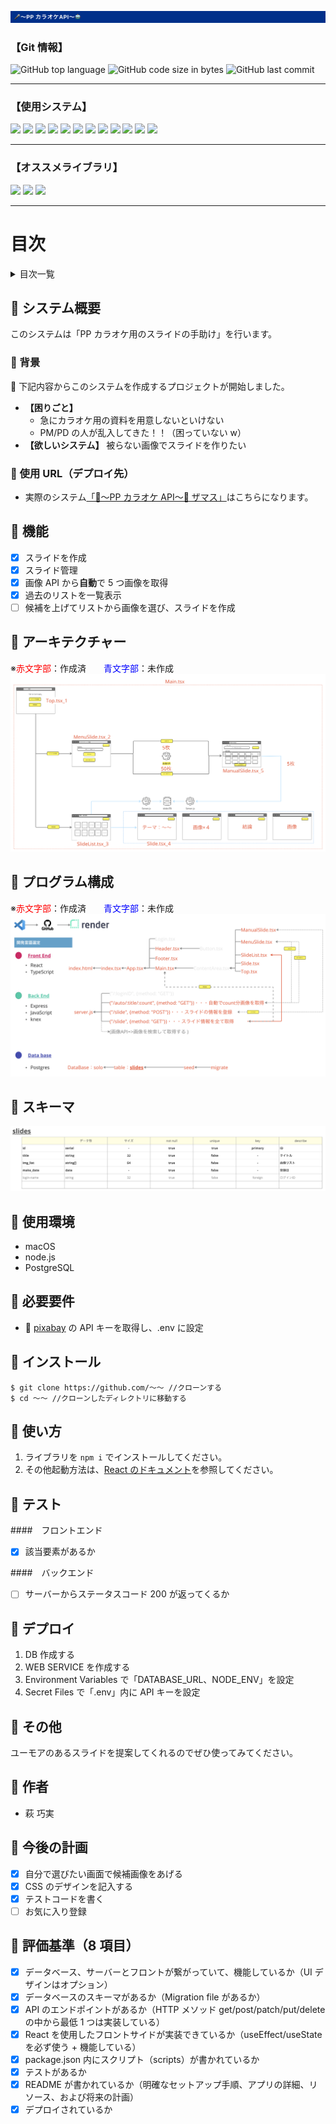 ![](img/2023-06-08-23-27-14.png)

### 【Git 情報】

![GitHub top language](https://img.shields.io/github/languages/top/hagi-takumi/-solo_project)
![GitHub code size in bytes](https://img.shields.io/github/languages/code-size/hagi-takumi/-solo_project)
![GitHub last commit](https://img.shields.io/github/last-commit/hagi-takumi/-solo_project)

---

### 【使用システム】

<div>
<img src="https://img.shields.io/badge/-Git-F05032.svg?logo=git&style=plastic">
<img src="https://img.shields.io/badge/-Javascript-F7DF1E.svg?logo=javascript&style=plastic">
<img src="https://img.shields.io/badge/-Typescript-007ACC.svg?logo=typescript&style=plastic">
<img src="https://img.shields.io/badge/-Css3-1572B6.svg?logo=css3&style=plastic">
<img src="https://img.shields.io/badge/-Html5-E34F26.svg?logo=html5&style=plastic">
<img src="https://img.shields.io/badge/-Postgresql-336791.svg?logo=postgresql&style=plastic">
<img src="https://img.shields.io/badge/-Postman-FF6C37.svg?logo=postman&style=plastic">
<img src="https://img.shields.io/badge/-React-61DAFB.svg?logo=react&style=plastic">
<img src="https://img.shields.io/badge/-Slack-4A154B.svg?logo=slack&style=plastic">
<img src="https://img.shields.io/badge/-Node.js-339933.svg?logo=node.js&style=plastic">
<img src="https://img.shields.io/badge/-Nodemon-76D04B.svg?logo=nodemon&style=plastic">
<img src="https://img.shields.io/badge/-Npm-CB3837.svg?logo=npm&style=plastic">
</div>

<hr>

### 【オススメライブラリ】

<div>
<img src="https://img.shields.io/badge/swiper-React-61DAFB.svg?logo=react&style=plastic">
<img src="https://img.shields.io/badge/doctoc-Git-F05032.svg?logo=git&style=plastic">
<img src="https://img.shields.io/badge/axios-Node.js-339933.svg?logo=node.js&style=plastic">
</div>

<hr>

# 目次

<details>

<summary>目次一覧</summary>

<!-- START doctoc generated TOC please keep comment here to allow auto update -->
<!-- DON'T EDIT THIS SECTION, INSTEAD RE-RUN doctoc TO UPDATE -->

- [🎤 システム概要](#-%E3%82%B7%E3%82%B9%E3%83%86%E3%83%A0%E6%A6%82%E8%A6%81)
  - [🎤 背景](#-%E8%83%8C%E6%99%AF)
  - [🎤 使用 URL（デプロイ先）](#-%E4%BD%BF%E7%94%A8-url%E3%83%87%E3%83%97%E3%83%AD%E3%82%A4%E5%85%88)
- [🎤 機能](#-%E6%A9%9F%E8%83%BD)
- [🎤 アーキテクチャー](#-%E3%82%A2%E3%83%BC%E3%82%AD%E3%83%86%E3%82%AF%E3%83%81%E3%83%A3%E3%83%BC)
- [🎤 プログラム構成](#-%E3%83%97%E3%83%AD%E3%82%B0%E3%83%A9%E3%83%A0%E6%A7%8B%E6%88%90)
- [🎤 スキーマ](#-%E3%82%B9%E3%82%AD%E3%83%BC%E3%83%9E)
- [🎤 使用環境](#-%E4%BD%BF%E7%94%A8%E7%92%B0%E5%A2%83)
- [🎤 必要要件](#-%E5%BF%85%E8%A6%81%E8%A6%81%E4%BB%B6)
- [🎤 インストール](#-%E3%82%A4%E3%83%B3%E3%82%B9%E3%83%88%E3%83%BC%E3%83%AB)
- [🎤 使い方](#-%E4%BD%BF%E3%81%84%E6%96%B9)
- [🎤 テスト](#-%E3%83%86%E3%82%B9%E3%83%88)
- [🎤 デプロイ](#-%E3%83%87%E3%83%97%E3%83%AD%E3%82%A4)
- [🎤 その他](#-%E3%81%9D%E3%81%AE%E4%BB%96)
- [🎤 作者](#-%E4%BD%9C%E8%80%85)
- [🎤 今後の計画](#-%E4%BB%8A%E5%BE%8C%E3%81%AE%E8%A8%88%E7%94%BB)
- [🎤 評価基準（8 項目）](#-%E8%A9%95%E4%BE%A1%E5%9F%BA%E6%BA%968-%E9%A0%85%E7%9B%AE)

<!-- END doctoc generated TOC please keep comment here to allow auto update -->

</details>

## 🎤 システム概要

このシステムは「PP カラオケ用のスライドの手助け」を行います。

### 🎤 背景

🚩 下記内容からこのシステムを作成するプロジェクトが開始しました。

- **【困りごと】**
  - 急にカラオケ用の資料を用意しないといけない
  - PM/PD の人が乱入してきた！！（困っていない w）
- **【欲しいシステム】** 被らない画像でスライドを作りたい

### 🎤 使用 URL（デプロイ先）

- 実際のシステム[「🎤〜PP カラオケ API〜🤖 ザマス」](https://hagiiiii.onrender.com)はこちらになります。

## 🎤 機能

- [x] スライドを作成
- [x] スライド管理
- [x] 画像 API から**自動**で 5 つ画像を取得
- [x] 過去のリストを一覧表示
- [ ] 候補を上げてリストから画像を選び、スライドを作成

## 🎤 アーキテクチャー

※<font color="Red">赤文字部</font>：作成済　　<font color="blue">青文字部</font>：未作成
![](img/2023-06-09-08-22-32.png)

## 🎤 プログラム構成

※<font color="Red">赤文字部</font>：作成済　　<font color="blue">青文字部</font>：未作成
![](img/2023-06-09-08-26-05.png)

## 🎤 スキーマ

![](img/2023-06-09-01-04-58.png)

## 🎤 使用環境

- macOS
- node.js
- PostgreSQL

## 🎤 必要要件

- 🔑 [pixabay](https://pixabay.com/ja/) の API キーを取得し、.env に設定

## 🎤 インストール

```
$ git clone https://github.com/〜〜 //クローンする
$ cd 〜〜 //クローンしたディレクトリに移動する
```

## 🎤 使い方

1. ライブラリを `npm i` でインストールしてください。
2. その他起動方法は、[React のドキュメント](/README_Install.ja.md)を参照してください。

## 🎤 テスト

####　フロントエンド

- [x] 該当要素があるか

####　バックエンド

- [ ] サーバーからステータスコード 200 が返ってくるか

## 🎤 デプロイ

1. DB 作成する
2. WEB SERVICE を作成する
3. Environment Variables で「DATABASE_URL、NODE_ENV」を設定
4. Secret Files で「.env」内に API キーを設定

## 🎤 その他

ユーモアのあるスライドを提案してくれるのでぜひ使ってみてください。

## 🎤 作者

- 萩 巧実

## 🎤 今後の計画

- [x] 自分で選びたい画面で候補画像をあげる
- [x] CSS のデザインを記入する
- [x] テストコードを書く
- [ ] お気に入り登録

## 🎤 評価基準（8 項目）

- [x] データベース、サーバーとフロントが繋がっていて、機能しているか（UI デザインはオプション）
- [x] データベースのスキーマがあるか（Migration file があるか）
- [x] API のエンドポイントがあるか（HTTP メソッド get/post/patch/put/delete の中から最低 1 つは実装している）
- [x] React を使用したフロントサイドが実装できているか（useEffect/useState を必ず使う + 機能している）
- [x] package.json 内にスクリプト（scripts）が書かれているか
- [x] テストがあるか
- [x] README が書かれているか（明確なセットアップ手順、アプリの詳細、リソース、および将来の計画）
- [x] デプロイされているか
